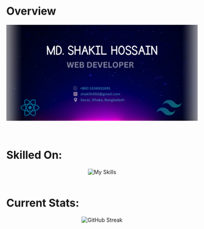 # Overview
![Md. Shakil Hossain. Web Developer!](/Images/Banner/md-Shakil-hossain.png "Md. Shakil Hossain")

<br>

# Skilled On:

<div align="center">
    <img src="https://skillicons.dev/icons?i=react,tailwind,js,nodejs,mongodb,express,html,css" alt="My Skills">
</div>

<br>

# Current Stats:
<p align="center">
    <img src="https://github-readme-streak-stats.herokuapp.com?user=Md-ShakilHossain&theme=dark&hide_border=true&border_radius=20" alt="GitHub Streak" />
</p>
